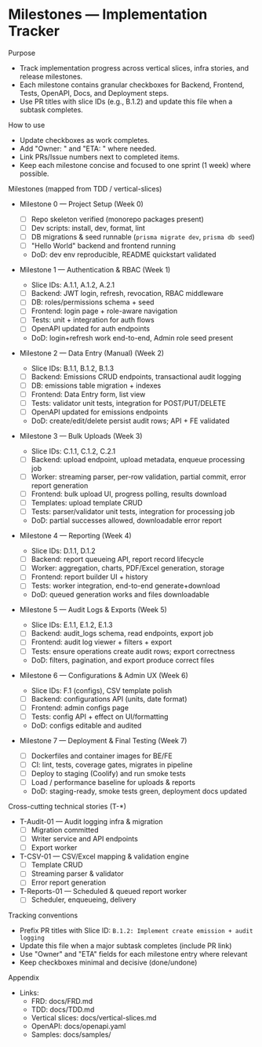 # Milestones — Implementation Tracker

Purpose
- Track implementation progress across vertical slices, infra stories, and release milestones.
- Each milestone contains granular checkboxes for Backend, Frontend, Tests, OpenAPI, Docs, and Deployment steps.
- Use PR titles with slice IDs (e.g., B.1.2) and update this file when a subtask completes.

How to use
- Update checkboxes as work completes.
- Add "Owner: <github-handle>" and "ETA: <date>" where needed.
- Link PRs/Issue numbers next to completed items.
- Keep each milestone concise and focused to one sprint (1 week) where possible.

Milestones (mapped from TDD / vertical-slices)

- Milestone 0 — Project Setup (Week 0)
  - [ ] Repo skeleton verified (monorepo packages present)
  - [ ] Dev scripts: install, dev, format, lint
  - [ ] DB migrations & seed runnable (`prisma migrate dev`, `prisma db seed`)
  - [ ] "Hello World" backend and frontend running
  - DoD: dev env reproducible, README quickstart validated

- Milestone 1 — Authentication & RBAC (Week 1)
  - Slice IDs: A.1.1, A.1.2, A.2.1
  - [ ] Backend: JWT login, refresh, revocation, RBAC middleware
  - [ ] DB: roles/permissions schema + seed
  - [ ] Frontend: login page + role-aware navigation
  - [ ] Tests: unit + integration for auth flows
  - [ ] OpenAPI updated for auth endpoints
  - DoD: login+refresh work end-to-end, Admin role seed present

- Milestone 2 — Data Entry (Manual) (Week 2)
  - Slice IDs: B.1.1, B.1.2, B.1.3
  - [ ] Backend: Emissions CRUD endpoints, transactional audit logging
  - [ ] DB: emissions table migration + indexes
  - [ ] Frontend: Data Entry form, list view
  - [ ] Tests: validator unit tests, integration for POST/PUT/DELETE
  - [ ] OpenAPI updated for emissions endpoints
  - DoD: create/edit/delete persist audit rows; API + FE validated

- Milestone 3 — Bulk Uploads (Week 3)
  - Slice IDs: C.1.1, C.1.2, C.2.1
  - [ ] Backend: upload endpoint, upload metadata, enqueue processing job
  - [ ] Worker: streaming parser, per-row validation, partial commit, error report generation
  - [ ] Frontend: bulk upload UI, progress polling, results download
  - [ ] Templates: upload template CRUD
  - [ ] Tests: parser/validator unit tests, integration for processing job
  - DoD: partial successes allowed, downloadable error report

- Milestone 4 — Reporting (Week 4)
  - Slice IDs: D.1.1, D.1.2
  - [ ] Backend: report queueing API, report record lifecycle
  - [ ] Worker: aggregation, charts, PDF/Excel generation, storage
  - [ ] Frontend: report builder UI + history
  - [ ] Tests: worker integration, end-to-end generate+download
  - DoD: queued generation works and files downloadable

- Milestone 5 — Audit Logs & Exports (Week 5)
  - Slice IDs: E.1.1, E.1.2, E.1.3
  - [ ] Backend: audit_logs schema, read endpoints, export job
  - [ ] Frontend: audit log viewer + filters + export
  - [ ] Tests: ensure operations create audit rows; export correctness
  - DoD: filters, pagination, and export produce correct files

- Milestone 6 — Configurations & Admin UX (Week 6)
  - Slice IDs: F.1 (configs), CSV template polish
  - [ ] Backend: configurations API (units, date format)
  - [ ] Frontend: admin configs page
  - [ ] Tests: config API + effect on UI/formatting
  - DoD: configs editable and audited

- Milestone 7 — Deployment & Final Testing (Week 7)
  - [ ] Dockerfiles and container images for BE/FE
  - [ ] CI: lint, tests, coverage gates, migrates in pipeline
  - [ ] Deploy to staging (Coolify) and run smoke tests
  - [ ] Load / performance baseline for uploads & reports
  - DoD: staging-ready, smoke tests green, deployment docs updated

Cross-cutting technical stories (T-*)
- T-Audit-01 — Audit logging infra & migration
  - [ ] Migration committed
  - [ ] Writer service and API endpoints
  - [ ] Export worker
- T-CSV-01 — CSV/Excel mapping & validation engine
  - [ ] Template CRUD
  - [ ] Streaming parser & validator
  - [ ] Error report generation
- T-Reports-01 — Scheduled & queued report worker
  - [ ] Scheduler, enqueueing, delivery

Tracking conventions
- Prefix PR titles with Slice ID: `B.1.2: Implement create emission + audit logging`
- Update this file when a major subtask completes (include PR link)
- Use "Owner" and "ETA" fields for each milestone entry where relevant
- Keep checkboxes minimal and decisive (done/undone)

Appendix
- Links:
  - FRD: docs/FRD.md
  - TDD: docs/TDD.md
  - Vertical slices: docs/vertical-slices.md
  - OpenAPI: docs/openapi.yaml
  - Samples: docs/samples/
